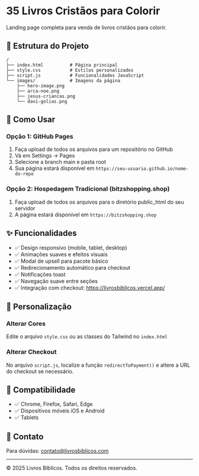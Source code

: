 # 35 Livros Cristãos para Colorir

Landing page completa para venda de livros cristãos para colorir.

## 📁 Estrutura do Projeto

```
/
├── index.html          # Página principal
├── style.css           # Estilos personalizados
├── script.js           # Funcionalidades JavaScript
└── images/             # Imagens da página
    ├── hero-image.png
    ├── arca-noe.png
    ├── jesus-criancas.png
    └── davi-golias.png
```

## 🚀 Como Usar

### Opção 1: GitHub Pages

1. Faça upload de todos os arquivos para um repositório no GitHub
2. Vá em Settings → Pages
3. Selecione a branch main e pasta root
4. Sua página estará disponível em `https://seu-usuario.github.io/nome-do-repo`

### Opção 2: Hospedagem Tradicional (bitzshopping.shop)

1. Faça upload de todos os arquivos para o diretório public_html do seu servidor
2. A página estará disponível em `https://bitzshopping.shop`

## ✨ Funcionalidades

- ✅ Design responsivo (mobile, tablet, desktop)
- ✅ Animações suaves e efeitos visuais
- ✅ Modal de upsell para pacote básico
- ✅ Redirecionamento automático para checkout
- ✅ Notificações toast
- ✅ Navegação suave entre seções
- ✅ Integração com checkout: https://livrosbiblicos.vercel.app/

## 🎨 Personalização

### Alterar Cores

Edite o arquivo `style.css` ou as classes do Tailwind no `index.html`

### Alterar Checkout

No arquivo `script.js`, localize a função `redirectToPayment()` e altere a URL do checkout se necessário.

## 📱 Compatibilidade

- ✅ Chrome, Firefox, Safari, Edge
- ✅ Dispositivos móveis iOS e Android
- ✅ Tablets

## 📧 Contato

Para dúvidas: contato@livrosbiblicos.com

---

© 2025 Livros Bíblicos. Todos os direitos reservados.